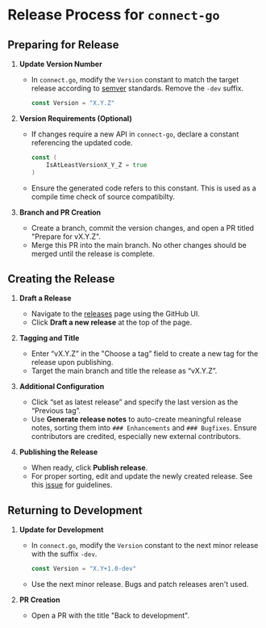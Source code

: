 # Release Process for `connect-go`

## Preparing for Release

1. **Update Version Number**
   - In `connect.go`, modify the `Version` constant to match the target release according to [semver](https://semver.org/) standards. Remove the `-dev` suffix.
     ```go
     const Version = "X.Y.Z"
     ```

2. **Version Requirements (Optional)**
   - If changes require a new API in `connect-go`, declare a constant referencing the updated code.
     ```go
     const (
         IsAtLeastVersionX_Y_Z = true
     )
     ```
   - Ensure the generated code refers to this constant. This is used as a compile time check of source compatibilty.

3. **Branch and PR Creation**
   - Create a branch, commit the version changes, and open a PR titled "Prepare for vX.Y.Z".
   - Merge this PR into the main branch. No other changes should be merged until the release is complete.

## Creating the Release

1. **Draft a Release**
   - Navigate to the [releases](https://github.com/connectrpc/connect-go/releases) page using the GitHub UI.
   - Click **Draft a new release** at the top of the page.

2. **Tagging and Title**
   - Enter “vX.Y.Z” in the "Choose a tag” field to create a new tag for the release upon publishing.
   - Target the main branch and title the release as “vX.Y.Z”.

3. **Additional Configuration**
   - Click “set as latest release” and specify the last version as the “Previous tag”.
   - Use **Generate release notes** to auto-create meaningful release notes, sorting them into `### Enhancements` and `### Bugfixes`. Ensure contributors are credited, especially new external contributors.

4. **Publishing the Release**
   - When ready, click **Publish release**.
   - For proper sorting, edit and update the newly created release. See this [issue](https://github.com/orgs/community/discussions/8226) for guidelines.

## Returning to Development

1. **Update for Development**
   - In `connect.go`, modify the `Version` constant to the next minor release with the suffix `-dev`.
     ```go
     const Version = "X.Y+1.0-dev"
     ```
   - Use the next minor release. Bugs and patch releases aren't used.

2. **PR Creation**
   - Open a PR with the title "Back to development".
